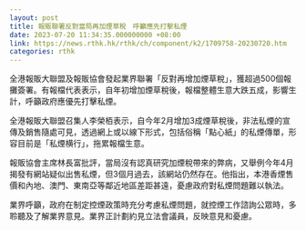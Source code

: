 ```yaml
---
layout: post
title: 報販聯署反對當局再加煙草稅　呼籲應先打擊私煙
date: 2023-07-20 11:34:35.000000000 +08:00
link: https://news.rthk.hk/rthk/ch/component/k2/1709758-20230720.htm
categories: rthk
---
```


全港報販大聯盟及報販協會發起業界聯署「反對再增加煙草稅」，獲超過500個報攤簽署。有報檔代表表示，自年初增加煙草稅後，報檔整體生意大跌五成，影響生計，呼籲政府應優先打擊私煙。

全港報販大聯盟召集人李榮栢表示，自今年2月增加3成煙草稅後，非法私煙的宣傳及銷售隨處可見，透過網上或以線下形式，包括俗稱「點心紙」的私煙傳單，形容目前是「私煙横行」，拖累報檔生意。

報販協會主席林長富批評，當局沒有認真研究加煙稅帶來的弊病，又舉例今年4月揭發有網站疑似出售私煙，但3個月過去，該網站仍然存在。他指出，本港香煙售價和內地、澳門、東南亞等鄰近地區差距甚遠，憂慮政府對私煙問題難以執法。

業界呼籲，政府在制定控煙政策時充分考慮私煙問題，就控煙工作諮詢公眾時，多聆聽及了解業界意見。業界正計劃約見立法會議員，反映意見和憂慮。
